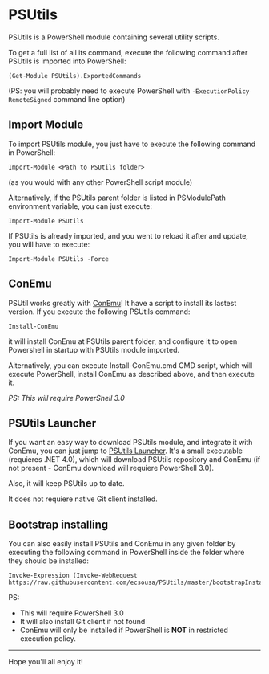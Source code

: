 # PSUtils

PSUtils is a PowerShell module containing several utility scripts.

To get a full list of all its command, execute the following command
after PSUtils is imported into PowerShell:

    (Get-Module PSUtils).ExportedCommands

(PS: you will probably need to execute PowerShell with `-ExecutionPolicy RemoteSigned`
command line option)

## Import Module

To import PSUtils module, you just have to execute the following
command in PowerShell:

    Import-Module <Path to PSUtils folder>

(as you would with any other PowerShell script module)

Alternatively, if the PSUtils parent folder is listed
in PSModulePath environment variable, you can just execute:

    Import-Module PSUtils

If PSUtils is already imported, and you went to reload it after and
update, you will have to execute:

    Import-Module PSUtils -Force

## ConEmu

PSUtil works greatly with [ConEmu](https://code.google.com/p/conemu-maximus5/)!
It have a script to install its lastest version. If you execute the
following PSUtils command:

    Install-ConEmu

it will install ConEmu at PSUtils parent folder, and configure it to open
Powershell in startup with PSUtils module imported.

Alternatively, you can execute Install-ConEmu.cmd CMD script, which will execute
PowerShell, install ConEmu as described above, and then execute it.

*PS: This will require PowerShell 3.0*

## PSUtils Launcher

If you want an easy way to download PSUtils module, and integrate it with ConEmu, you can just jump
to [PSUtils Launcher](https://github.com/ecsousa/PSUtilsLauncher/releases/latest). It's a small
executable (requieres .NET 4.0), which will download PSUtils repository and ConEmu (if not present - ConEmu
download will requiere PowerShell 3.0).

Also, it will keep PSUtils up to date.

It does not requiere native Git client installed.

## Bootstrap installing

You can also easily install PSUtils and ConEmu in any given folder by executing the following
command in PowerShell inside the folder where they should be installed:

    Invoke-Expression (Invoke-WebRequest https://raw.githubusercontent.com/ecsousa/PSUtils/master/bootstrapInstall.ps1).Content

PS:

* This will require PowerShell 3.0
* It will also install Git client if not found
* ConEmu will only be installed if PowerShell is **NOT** in restricted execution policy.
 
---

Hope you'll all enjoy it!
